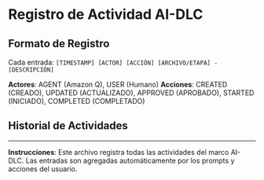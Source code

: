 # Registro de Actividad AI-DLC

## Formato de Registro
Cada entrada: `[TIMESTAMP] [ACTOR] [ACCIÓN] [ARCHIVO/ETAPA] - [DESCRIPCIÓN]`

**Actores**: AGENT (Amazon Q), USER (Humano)
**Acciones**: CREATED (CREADO), UPDATED (ACTUALIZADO), APPROVED (APROBADO), STARTED (INICIADO), COMPLETED (COMPLETADO)

## Historial de Actividades

---

**Instrucciones**: Este archivo registra todas las actividades del marco AI-DLC. Las entradas son agregadas automáticamente por los prompts y acciones del usuario.

